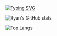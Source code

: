 [![Typing SVG](https://readme-typing-svg.demolab.com?font=Times+New+Roman&size=20&duration=3000&pause=400&color=31AAF7&width=437&lines=Hi+there...;My+name+is+Ryan+Henrique%2C;and+I'm+a+Brazilian+back-end+developer)](https://git.io/typing-svg)






![Ryan's GitHub stats](https://github-readme-stats.vercel.app/api?username=RyanHSA2001&show_icons=true&theme=radical)

[![Top Langs](https://github-readme-stats.vercel.app/api/top-langs/?username=RyanHSA2001&layout=compact&theme=radical)](https://github.com/RyanHSA2001/github-readme-stats)
